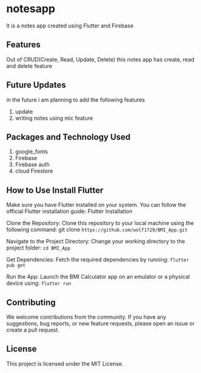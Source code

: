 # notesapp
It is a notes app created using Flutter and Firebase

## Features
Out of CRUD(Create, Read, Update, Delete) this notes app has create, read and delete feature

## Future Updates
in the future i am planning to add the following features
1. update
2. writing notes using mic feature

## Packages and Technology Used
1. google_fonts
2. Firebase
3. Firebase auth
4. cloud Firestore

## How to Use Install Flutter 
Make sure you have Flutter installed on your system. You can follow the official Flutter installation guide: Flutter Installation

Clone the Repository: Clone this repository to your local machine using the following command: git clone 
`https://github.com/wolf1729/BMI_App.git`

Navigate to the Project Directory: Change your working directory to the project folder: 
`cd BMI_App`

Get Dependencies: Fetch the required dependencies by running: 
`flutter pub get`

Run the App: Launch the BMI Calculator app on an emulator or a physical device using: 
`flutter run`

## Contributing 
We welcome contributions from the community. If you have any suggestions, bug reports, or new feature requests, please open an issue or create a pull request.

## License 
This project is licensed under the MIT License.

